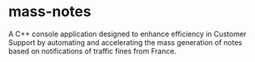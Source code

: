 # mass-notes
A C++ console application designed to enhance efficiency in Customer Support by automating and accelerating the mass generation of notes based on notifications of traffic fines from France.
